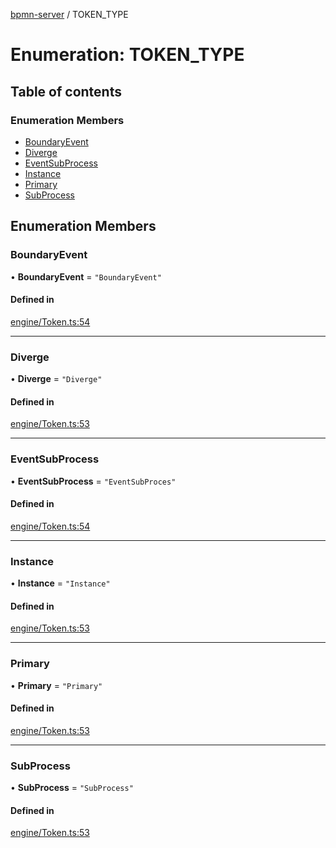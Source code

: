 [bpmn-server](../README.md) / TOKEN\_TYPE

# Enumeration: TOKEN\_TYPE

## Table of contents

### Enumeration Members

- [BoundaryEvent](TOKEN_TYPE.md#boundaryevent)
- [Diverge](TOKEN_TYPE.md#diverge)
- [EventSubProcess](TOKEN_TYPE.md#eventsubprocess)
- [Instance](TOKEN_TYPE.md#instance)
- [Primary](TOKEN_TYPE.md#primary)
- [SubProcess](TOKEN_TYPE.md#subprocess)

## Enumeration Members

### BoundaryEvent

• **BoundaryEvent** = ``"BoundaryEvent"``

#### Defined in

[engine/Token.ts:54](https://bitbucket.org/ralphhanna/bpmn-server/src/2ac50a51/WebApp/bpmnServer/src/engine/Token.ts#lines-54)

___

### Diverge

• **Diverge** = ``"Diverge"``

#### Defined in

[engine/Token.ts:53](https://bitbucket.org/ralphhanna/bpmn-server/src/2ac50a51/WebApp/bpmnServer/src/engine/Token.ts#lines-53)

___

### EventSubProcess

• **EventSubProcess** = ``"EventSubProces"``

#### Defined in

[engine/Token.ts:54](https://bitbucket.org/ralphhanna/bpmn-server/src/2ac50a51/WebApp/bpmnServer/src/engine/Token.ts#lines-54)

___

### Instance

• **Instance** = ``"Instance"``

#### Defined in

[engine/Token.ts:53](https://bitbucket.org/ralphhanna/bpmn-server/src/2ac50a51/WebApp/bpmnServer/src/engine/Token.ts#lines-53)

___

### Primary

• **Primary** = ``"Primary"``

#### Defined in

[engine/Token.ts:53](https://bitbucket.org/ralphhanna/bpmn-server/src/2ac50a51/WebApp/bpmnServer/src/engine/Token.ts#lines-53)

___

### SubProcess

• **SubProcess** = ``"SubProcess"``

#### Defined in

[engine/Token.ts:53](https://bitbucket.org/ralphhanna/bpmn-server/src/2ac50a51/WebApp/bpmnServer/src/engine/Token.ts#lines-53)
